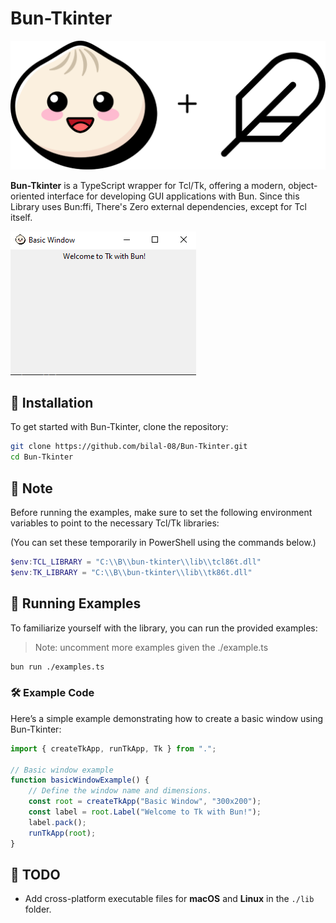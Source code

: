 # Bun-Tkinter

![Bun-Tkinter](./assets/for_loyal_member.png)

**Bun-Tkinter** is a TypeScript wrapper for Tcl/Tk, offering a modern, object-oriented interface for developing GUI applications with Bun. Since this Library uses Bun:ffi, There's Zero external dependencies, except for Tcl itself.

![A basic Window](./assets/image.png)

## 🚀 Installation

To get started with Bun-Tkinter, clone the repository:

```bash
git clone https://github.com/bilal-08/Bun-Tkinter.git
cd Bun-Tkinter
```

## 📌 Note

Before running the examples, make sure to set the following environment variables to point to the necessary Tcl/Tk libraries:

(You can set these temporarily in PowerShell using the commands below.)

```powershell
$env:TCL_LIBRARY = "C:\\B\\bun-tkinter\\lib\\tcl86t.dll"
$env:TK_LIBRARY = "C:\\B\\bun-tkinter\\lib\\tk86t.dll"
```

## 🎉 Running Examples

To familiarize yourself with the library, you can run the provided examples:
> Note: uncomment more examples given the ./example.ts

```bash
bun run ./examples.ts
```

### 🛠 Example Code

Here’s a simple example demonstrating how to create a basic window using Bun-Tkinter:

```typescript
import { createTkApp, runTkApp, Tk } from ".";

// Basic window example
function basicWindowExample() {
    // Define the window name and dimensions.
    const root = createTkApp("Basic Window", "300x200");
    const label = root.Label("Welcome to Tk with Bun!");
    label.pack();
    runTkApp(root);
}
```

## 📝 TODO

- Add cross-platform executable files for **macOS** and **Linux** in the `./lib` folder.